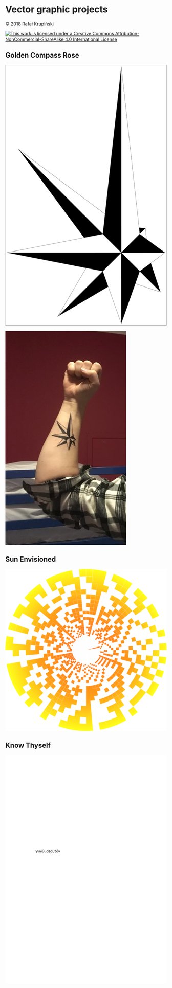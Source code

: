Vector graphic projects
===

&copy; 2018 Rafał Krupiński

[![This work is licensed under a Creative Commons Attribution-NonCommercial-ShareAlike 4.0 International License](https://i.creativecommons.org/l/by-nc-sa/4.0/80x15.png)](http://creativecommons.org/licenses/by-nc-sa/4.0/)

Golden Compass Rose
---

![Golden compas rose](./golden%20compass%20rose/golden%20compass%20rose.svg)

![Golden compas rose photo](./golden%20compass%20rose/golden%20real%20tattoo.png)

Sun Envisioned
---

![Sun Envisioned](./sun/sun%20envisioned.svg)

Know Thyself
---

![Know Thyself](./know%20thyself/know%20thyself.svg)
